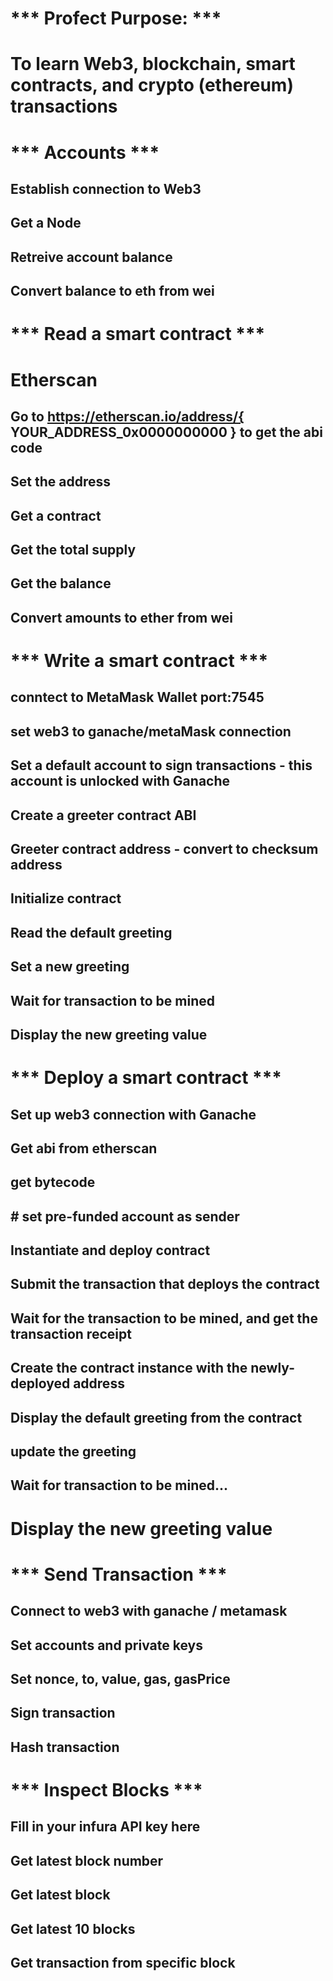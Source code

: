# *** Profect Purpose: ***
# To learn Web3, blockchain, smart contracts, and crypto (ethereum) transactions

# *** Accounts ***
## Establish connection to Web3
## Get a Node
## Retreive account balance 
## Convert balance to eth from wei


# *** Read a smart contract ***
# Etherscan 
## Go to https://etherscan.io/address/{ YOUR_ADDRESS_0x0000000000 } to get the abi code
## Set the address
## Get a contract 
## Get the total supply
## Get the balance 
## Convert amounts to ether from wei 


# *** Write a smart contract ***
## conntect to MetaMask Wallet port:7545
## set web3 to ganache/metaMask connection 
## Set a default account to sign transactions - this account is unlocked with Ganache
## Create a greeter contract ABI
## Greeter contract address - convert to checksum address
## Initialize contract
## Read the default greeting
## Set a new greeting
## Wait for transaction to be mined
## Display the new greeting value


# *** Deploy a smart contract ***
## Set up web3 connection with Ganache
## Get abi from etherscan 
## get bytecode 
## # set pre-funded account as sender
## Instantiate and deploy contract
## Submit the transaction that deploys the contract
## Wait for the transaction to be mined, and get the transaction receipt
## Create the contract instance with the newly-deployed address
## Display the default greeting from the contract
## update the greeting
## Wait for transaction to be mined...
# Display the new greeting value


# *** Send Transaction ***
## Connect to web3 with ganache / metamask
## Set accounts and private keys 
## Set nonce, to, value, gas, gasPrice
## Sign transaction
## Hash transaction 


# *** Inspect Blocks ***
## Fill in your infura API key here
## Get latest block number
## Get latest block
## Get latest 10 blocks
## Get transaction from specific block
